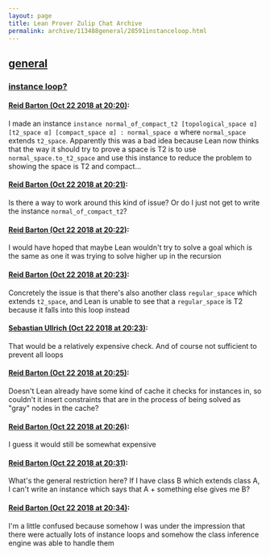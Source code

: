 ```yaml
---
layout: page
title: Lean Prover Zulip Chat Archive 
permalink: archive/113488general/28591instanceloop.html
---
```


## [general](index.html)
### [instance loop?](28591instanceloop.html)

#### [Reid Barton (Oct 22 2018 at 20:20)](https://leanprover.zulipchat.com/#narrow/stream/113488-general/topic/instance%20loop%3F/near/136284768):
I made an instance `instance normal_of_compact_t2 [topological_space α] [t2_space α] [compact_space α] : normal_space α` where `normal_space` extends `t2_space`. Apparently this was a bad idea because Lean now thinks that the way it should try to prove a space is T2 is to use `normal_space.to_t2_space` and use this instance to reduce the problem to showing the space is T2 and compact...

#### [Reid Barton (Oct 22 2018 at 20:21)](https://leanprover.zulipchat.com/#narrow/stream/113488-general/topic/instance%20loop%3F/near/136284802):
Is there a way to work around this kind of issue? Or do I just not get to write the instance `normal_of_compact_t2`?

#### [Reid Barton (Oct 22 2018 at 20:22)](https://leanprover.zulipchat.com/#narrow/stream/113488-general/topic/instance%20loop%3F/near/136284881):
I would have hoped that maybe Lean wouldn't try to solve a goal which is the same as one it was trying to solve higher up in the recursion

#### [Reid Barton (Oct 22 2018 at 20:23)](https://leanprover.zulipchat.com/#narrow/stream/113488-general/topic/instance%20loop%3F/near/136284920):
Concretely the issue is that there's also another class `regular_space` which extends `t2_space`, and Lean is unable to see that a `regular_space` is T2 because it falls into this loop instead

#### [Sebastian Ullrich (Oct 22 2018 at 20:23)](https://leanprover.zulipchat.com/#narrow/stream/113488-general/topic/instance%20loop%3F/near/136284937):
That would be a relatively expensive check. And of course not sufficient to prevent all loops

#### [Reid Barton (Oct 22 2018 at 20:25)](https://leanprover.zulipchat.com/#narrow/stream/113488-general/topic/instance%20loop%3F/near/136285034):
Doesn't Lean already have some kind of cache it checks for instances in, so couldn't it insert constraints that are in the process of being solved as "gray" nodes in the cache?

#### [Reid Barton (Oct 22 2018 at 20:26)](https://leanprover.zulipchat.com/#narrow/stream/113488-general/topic/instance%20loop%3F/near/136285068):
I guess it would still be somewhat expensive

#### [Reid Barton (Oct 22 2018 at 20:31)](https://leanprover.zulipchat.com/#narrow/stream/113488-general/topic/instance%20loop%3F/near/136285420):
What's the general restriction here? If I have class B which extends class A, I can't write an instance which says that A + something else gives me B?

#### [Reid Barton (Oct 22 2018 at 20:34)](https://leanprover.zulipchat.com/#narrow/stream/113488-general/topic/instance%20loop%3F/near/136285593):
I'm a little confused because somehow I was under the impression that there were actually lots of instance loops and somehow the class inference engine was able to handle them

